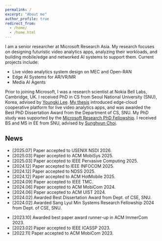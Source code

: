 ```yaml
---
permalink: /
excerpt: "About me"
author_profile: true
redirect_from: 
  - /home/
  - /home.html
---
```


<!-- * [[CV](https://juheonyi.github.io/files/JuheonYi_CV.pdf)] (last updated: 2025.03)  -->

I am a senior researcher at Microsoft Research Asia. My research focuses on designing futuristic video analytics apps, analyzing their workloads, and building mobile/edge and networked AI systems to support them. Current projects include:

* Live video analytics system design on MEC and Open-RAN
* Edge AI Systems for AR/VR/MR
* Media AI Agents

Prior to joining Microsoft, I was a research scientist at Nokia Bell Labs, Cambridge, UK. I received PhD in CS from Seoul National University (SNU), Korea, advised by [Youngki Lee](http://youngkilee.blogspot.com/). [My thesis](https://juheonyi.github.io/files/thesis_juheon_yi.pdf) introduced edge-cloud cooperative platform for live video analytics apps, and was awarded the Best PhD Dissertation Award from the Department of CS, SNU. My PhD study was supported by the [Microsoft Research PhD Fellowship](https://www.microsoft.com/en-us/research/academic-program/fellowships-microsoft-research-asia/#!fellows).
I received BS and MS in EE from SNU, advised by [Sunghyun Choi](https://sites.google.com/view/sunghyun-chois-home). 

## News
<!-- *  <sup><span style="color:red">New</span></sup>   -->

* [2025.07] Paper accepted to USENIX NSDI 2026.
* [2025.03] Paper accepted to ACM MobiSys 2025.
* [2025.03] Paper accepted to IEEE Pervasive Computing 2025.
* [2024.12] Paper accepted to IEEE INFOCOM 2025.
* [2024.12] Paper accepted to NDSS 2025.
* [2024.12] Paper accepted to ACM HotMobile 2025.
* [2024.09] Paper accepted to IEEE TMC.
* [2024.06] Paper accepted to ACM MobiCom 2024.
* [2024.06] Paper accepted to ACM UIST 2024.
* [2024.02] Awarded Best Dissertation Award from Dept. of CSE, SNU.
* [2024.02] Awarded Sang Lyul Min Systems Research Fellowship 2024 from Dept. of CSE, SNU.
<!-- * [2023.12] Joined Nokia Bell Labs, Cambridge, UK as research scientist. -->
* [2023.10] Awarded best paper award runner-up in ACM ImmerCom 2023.
* [2023.02] Paper accepted to IEEE ICASSP 2023.
* [2022.11] Paper accepted to ACM MobiCom 2023.
<!-- * [2022.06] Awarded Best Graduate Student Award 2022 from BK21 SNU. -->
<!-- * [2022.05] Paper accepted to IEEE TMC. --> 
<!-- * [2022.02] Awarded Star Researcher Award 2021 from Dept. of CSE, SNU. -->
<!-- * [2021.12] Paper accepted to IEEE INFOCOM 2022. -->
<!-- * [2021.08] Awarded [AI Star Fellowship 2021](https://aiis.snu.ac.kr/bbs/board.php?bo_table=sub4_3&sca=2021) from the AI Institute of SNU. -->
<!-- * [2021.06] Awarded best paper award in [ACM Students in MobiSys Workshop 2021](http://www.people.vcu.edu/~barahoueipash/SMS/SMS.html). -->
<!-- * [2021.05] Awarded Global PhD Fellowship 2021 from National Research Foundation of Korea. -->
<!-- * [2020.11] Awarded [Microsoft Research Ph.D. Fellowship 2020](https://www.microsoft.com/en-us/research/academic-program/fellowships-microsoft-research-asia/#!fellows). -->
<!-- * [2020.06] Two papers accepted to ACM MobiCom 2020 winter round. --> 
<!-- * [2019.10] Paper accepted to ACM MobiCom 2020 summer round. -->

<!--* [2022.06] Serving as ACM SenSys 2022 Shadow PC.-->
<!--* [2021.10] Serving as EuroSys 2022 Shadow PC.-->
<!-- . -->
